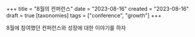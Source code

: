 +++
title = "8월의 컨퍼런스"
date = "2023-08-16"
created = "2023-08-16"
draft = true
[taxonomies]
tags = ["conference", "growth"]
+++

8월에 참여했던 컨퍼런스와 성장에 대한 이야기를 하자